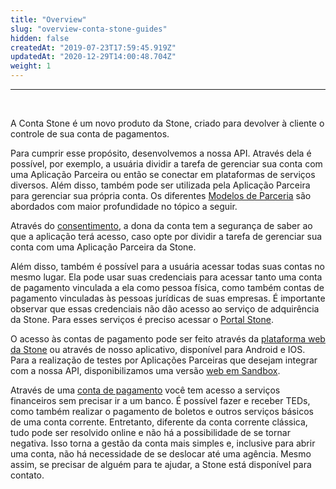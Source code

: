 ```yaml
---
title: "Overview"
slug: "overview-conta-stone-guides"
hidden: false
createdAt: "2019-07-23T17:59:45.919Z"
updatedAt: "2020-12-29T14:00:48.704Z"
weight: 1
---
```


---

<br>

A Conta Stone é um novo produto da Stone, criado para devolver à cliente o controle de sua conta de pagamentos.

Para cumprir esse propósito, desenvolvemos a nossa API. Através dela é possível, por exemplo, a usuária dividir a tarefa de gerenciar sua conta com uma Aplicação Parceira ou então se conectar em plataformas de serviços diversos. Além disso, também pode ser utilizada pela Aplicação Parceira para gerenciar sua própria conta. Os diferentes [Modelos de Parceria](https://docs.openbank.stone.com.br/docs/padroes-e-definicoes-guides#section-modelos-de-parcerias) são abordados com maior profundidade no tópico a seguir.

Através do [consentimento](https://docs.openbank.stone.com.br/docs/consentimento-guides), a dona da conta tem a segurança de saber ao que a aplicação terá acesso, caso opte por dividir a tarefa de gerenciar sua conta com uma Aplicação Parceira da Stone.

Além disso, também é possível para a usuária acessar todas suas contas no mesmo lugar. Ela pode usar suas credenciais para acessar tanto uma conta de pagamento vinculada a ela como pessoa física, como também contas de pagamento vinculadas às pessoas jurídicas de suas empresas. É importante observar que essas credenciais não dão acesso ao serviço de adquirência da Stone. Para esses serviços é preciso acessar o [Portal Stone](https://portal.stone.com.br/login).

O acesso às contas de pagamento pode ser feito através da [plataforma web da Stone](https://conta.stone.com.br) ou através de nosso aplicativo, disponível para Android e IOS. Para a realização de testes por Aplicações Parceiras que desejam integrar com a nossa API, disponibilizamos uma versão [web em Sandbox](https://sandbox.conta.stone.com.br/).

Através de uma [conta de pagamento](https://www.bcb.gov.br/detalhenoticia/353/noticia) você tem acesso a serviços financeiros sem precisar ir a um banco. É possível fazer e receber TEDs, como também realizar o pagamento de boletos e outros serviços básicos de uma conta corrente. Entretanto, diferente da conta corrente clássica, tudo pode ser resolvido online e não há a possibilidade de se tornar negativa. Isso torna a gestão da conta mais simples e, inclusive para abrir uma conta, não há necessidade de se deslocar até uma agência. Mesmo assim, se precisar de alguém para te ajudar, a Stone está disponível para contato.